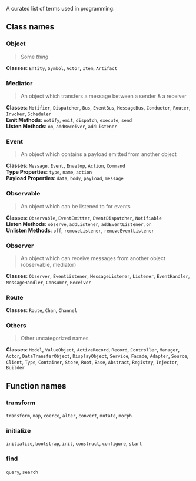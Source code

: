 A curated list of terms used in programming. 

## Class names

### Object

> Some *thing*

**Classes**: `Entity`, `Symbol`, `Actor`, `Item`, `Artifact`

### Mediator

> An object which transfers a message between a sender & a receiver

**Classes**: `Notifier`, `Dispatcher`, `Bus`, `EventBus`, `MessageBus`, `Conductor`, `Router`, `Invoker`, `Scheduler` 
<br /> **Emit Methods**: `notify`, `emit`, `dispatch`, `execute`, `send`
<br /> **Listen Methods**: `on`, `addReceiver`, `addListener`

### Event

> An object which contains a payload emitted from another object

**Classes**: `Message`, `Event`, `Envelop`, `Action`, `Command`
<br /> **Type Properties**: `type`, `name`, `action`
<br /> **Payload Properties**: `data`, `body`, `payload`, `message`

### Observable

> An object which can be listened to for events

**Classes**: `Observable`, `EventEmitter`, `EventDispatcher`, `Notifiable`
<br /> **Listen Methods**: `observe`, `addListener`, `addEventListener`, `on`
<br /> **Unlisten Methods**: `off`, `removeListener`, `removeEventListener`

### Observer

> An object which can receive messages from another object (observable, mediator)

**Classes**: `Observer`, `EventListener`, `MessageListener`, `Listener`, `EventHandler`, `MessageHandler`, `Consumer`, `Receiver`

### Route

**Classes**: `Route`, `Chan`, `Channel`


### Others

> Other uncategorized names

**Classes**: `Model`, `ValueObject`, `ActiveRecord`, `Record`, `Controller`, `Manager`, `Actor`, `DataTransferObject`, `DisplayObject`, `Service`, `Facade`, `Adapter`, `Source`, `Client`, `Type`, `Container`, `Store`, `Root`, `Base`, `Abstract`, `Registry`, `Injector`, `Builder`

## Function names

### transform

`transform`, `map`, `coerce`, `alter`, `convert`, `mutate`, `morph`

### initialize

`initialize`, `bootstrap`, `init`, `construct`, `configure`, `start`

### find

`query`, `search`
